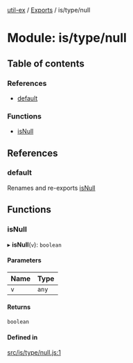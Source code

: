 [util-ex](../README.md) / [Exports](../modules.md) / is/type/null

# Module: is/type/null

## Table of contents

### References

- [default](is_type_null.md#default)

### Functions

- [isNull](is_type_null.md#isnull)

## References

### default

Renames and re-exports [isNull](is_type_null.md#isnull)

## Functions

### isNull

▸ **isNull**(`v`): `boolean`

#### Parameters

| Name | Type |
| :------ | :------ |
| `v` | `any` |

#### Returns

`boolean`

#### Defined in

[src/is/type/null.js:1](https://github.com/snowyu/util-ex.js/blob/c071696/src/is/type/null.js#L1)
